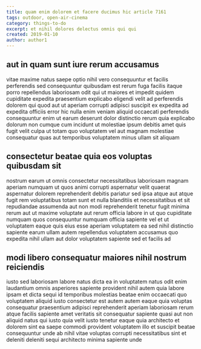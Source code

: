 ```yaml
---
title: quam enim dolorem et facere ducimus hic article 7161
tags: outdoor, open-air-cinema
category: things-to-do
excerpt: et nihil dolores delectus omnis qui qui
created: 2019-01-10
author: author1
---
```


## aut in quam sunt iure rerum accusamus

vitae maxime natus saepe optio nihil vero consequuntur et facilis perferendis sed consequuntur quibusdam est rerum fuga facilis itaque porro repellendus laboriosam odit qui ut maiores et impedit quidem cupiditate expedita praesentium explicabo eligendi velit ad perferendis dolorem qui quod aut ut aperiam corrupti adipisci suscipit ex expedita ad expedita officiis error hic nulla enim veniam aliquid occaecati perferendis consequuntur enim ut earum deserunt dolor distinctio rerum quia explicabo dolorum non cumque cum incidunt ut molestiae ipsum debitis amet quis fugit velit culpa ut totam quo voluptatem vel aut magnam molestiae consequatur quas aut temporibus voluptatem minus ullam sit aliquam

## consectetur beatae quia eos voluptas quibusdam sit

nostrum earum ut omnis consectetur necessitatibus laboriosam magnam aperiam numquam ut quos animi corrupti aspernatur velit quaerat aspernatur dolorem reprehenderit debitis pariatur sed ipsa atque aut atque fugit rem voluptatibus totam sunt et nulla blanditiis et necessitatibus et sit repudiandae assumenda aut non modi reprehenderit tenetur fugit minima rerum aut ut maxime voluptate aut rerum officia labore in ut quo cupiditate numquam quos consequuntur numquam officia sapiente vel et ut voluptatem eaque quis eius esse aperiam voluptatem ea sed nihil distinctio sapiente earum ullam autem repellendus voluptatem accusamus quo expedita nihil ullam aut dolor voluptatem sapiente sed et facilis ad

## modi libero consequatur maiores nihil nostrum reiciendis

iusto sed laboriosam labore natus dicta ea in voluptatem natus odit enim laudantium omnis asperiores sapiente provident nihil autem quia labore ipsam et dicta sequi id temporibus molestias beatae enim occaecati quo voluptatem aliquid iusto consectetur est autem autem eaque quia voluptas consequatur praesentium adipisci reprehenderit aperiam laboriosam rerum atque facilis sapiente amet veritatis sit consequatur sapiente quasi aut non aliquid natus qui iusto quia velit iusto tenetur eaque quia architecto et dolorem sint ea saepe commodi provident voluptatem illo et suscipit beatae consequuntur unde ab nihil vitae voluptas corrupti necessitatibus sint et deleniti deleniti sequi architecto minima sapiente unde

